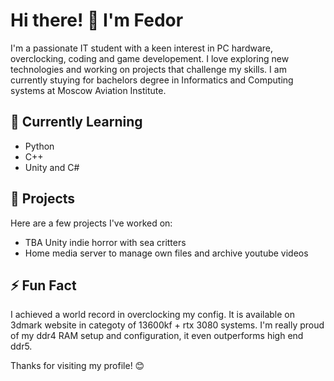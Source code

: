 
# Hi there! 👋 I'm Fedor

I'm a passionate IT student with a keen interest in PC hardware, overclocking, coding and game developement. I love exploring new technologies and working on projects that challenge my skills. I am currently stuying for bachelors degree in Informatics and Computing systems at Moscow Aviation Institute.

## 🌱 Currently Learning
- Python
- C++
- Unity and C#

## 💼 Projects
Here are a few projects I've worked on:
- TBA Unity indie horror with sea critters
- Home media server to manage own files and archive youtube videos


## ⚡ Fun Fact
I achieved a world record in overclocking my config. It is available on 3dmark website in categoty of 13600kf + rtx 3080 systems. I'm really proud of my ddr4 RAM setup and configuration, it even outperforms high end ddr5.

Thanks for visiting my profile! 😊

